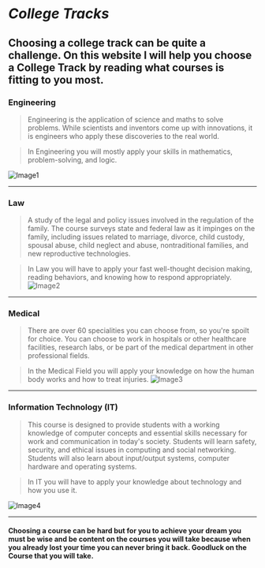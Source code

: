# *College Tracks*

## Choosing a college track can be quite a challenge. On this website I will help you choose a College Track by reading what courses is fitting to you most.

### Engineering
> Engineering is the application of science and maths to solve problems. While scientists and inventors come up with innovations, it is engineers who apply these discoveries to the real world.

> In Engineering you will mostly apply your skills in mathematics, problem-solving, and logic.

![Image1](https://www.build-review.com/wp-content/uploads/2021/02/civil-engineering-company.jpg)

___
### Law
> A study of the legal and policy issues involved in the regulation of the family. The course surveys state and federal law as it impinges on the family, including issues related to marriage, divorce, child custody, spousal abuse, child neglect and abuse, nontraditional families, and new reproductive technologies.

> In Law you will have to apply your fast well-thought decision making, reading behaviors, and knowing how to respond appropriately.
![Image2](https://cdn.britannica.com/51/190451-050-0E9B50F5/soundblock-Wood-scales-books-stack-background-leather.jpg?q=60)

___
### Medical
> There are over 60 specialities you can choose from, so you're spoilt for choice. You can choose to work in hospitals or other healthcare facilities, research labs, or be part of the medical department in other professional fields.

> In the Medical Field you will apply your knowledge on how the human body works and how to treat injuries.
![Image3](https://keystoneacademic-res.cloudinary.com/image/upload/f_auto,q_auto,c_fill,w_1920/element/14/148296_Medschoolcovid.jpg)

___
### Information Technology (IT)
> This course is designed to provide students with a working knowledge of computer concepts and essential skills necessary for work and communication in today's society. Students will learn safety, security, and ethical issues in computing and social networking. Students will also learn about input/output systems, computer hardware and operating systems.

> In IT you will have to apply your knowledge about technology and how you use it.

![Image4](https://www.ecpi.edu/sites/default/files/MS%20Tech%20Sept%2025.png)

___

#### Choosing a course can be hard but for you to achieve your dream you must be wise and be content on the courses you will take because when you already lost your time you can never bring it back. Goodluck on the Course that you will take.

